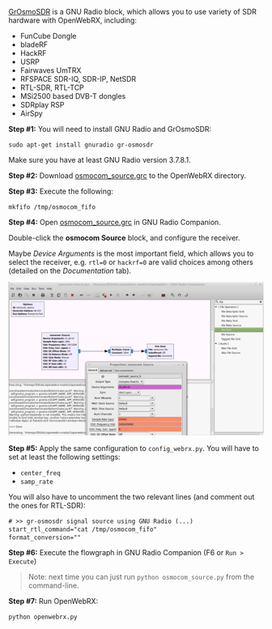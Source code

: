 <a href="http://sdr.osmocom.org/trac/wiki/GrOsmoSDR">GrOsmoSDR</a> is a GNU Radio block, which allows you to use variety of SDR hardware with OpenWebRX, including:

* FunCube Dongle
* bladeRF
* ​HackRF
* USRP
* ​Fairwaves UmTRX
* RFSPACE ​SDR-IQ, ​SDR-IP, ​NetSDR 
* RTL-SDR, RTL-TCP
* MSi2500 based DVB-T dongles 
* ​SDRplay RSP
* ​AirSpy 

**Step #1:** You will need to install GNU Radio and GrOsmoSDR:

    sudo apt-get install gnuradio gr-osmosdr

Make sure you have at least GNU Radio version 3.7.8.1.

**Step #2:** Download [osmocom_source.grc](https://gist.githubusercontent.com/ha7ilm/19d14e1394bd2e7015e6/raw/141720f8b2b6da725fbcfc8959ee4ea4547b53a8/osmocom_source.grc) to the OpenWebRX directory.

**Step #3:** Execute the following:

    mkfifo /tmp/osmocom_fifo

**Step #4:** Open [osmocom_source.grc](https://gist.githubusercontent.com/ha7ilm/19d14e1394bd2e7015e6/raw/141720f8b2b6da725fbcfc8959ee4ea4547b53a8/osmocom_source.grc) in GNU Radio Companion. 

Double-click the **osmocom Source** block, and configure the receiver.

Maybe *Device Arguments* is the most important field, which allows you to select the receiver, e.g. `rtl=0` or `hackrf=0` are valid choices among others (detailed on the *Documentation* tab).

![osmocom_source](images/osmocom_source_config.png)

**Step #5:** Apply the same configuration to `config_webrx.py`. You will have to set at least the following settings:
* `center_freq`
* `samp_rate`

You will also have to uncomment the two relevant lines (and comment out the ones for RTL-SDR):

    # >> gr-osmosdr signal source using GNU Radio (...)
    start_rtl_command="cat /tmp/osmocom_fifo"
    format_conversion=""

**Step #6:** Execute the flowgraph in GNU Radio Companion (F6 or `Run > Execute`)

> Note: next time you can just run `python osmocom_source.py` from the command-line.

**Step #7:** Run OpenWebRX:

    python openwebrx.py



 



